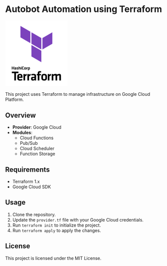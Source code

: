 # Autobot Automation using Terraform

<img src="image.png" alt="Terraform" width="200">

This project uses Terraform to manage infrastructure on Google Cloud Platform.

## Overview

- **Provider**: Google Cloud
- **Modules**: 
  - Cloud Functions
  - Pub/Sub
  - Cloud Scheduler
  - Function Storage

## Requirements

- Terraform 1.x
- Google Cloud SDK

## Usage

1. Clone the repository.
2. Update the `provider.tf` file with your Google Cloud credentials.
3. Run `terraform init` to initialize the project.
4. Run `terraform apply` to apply the changes.

## License

This project is licensed under the MIT License.
